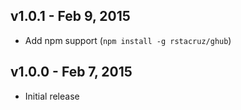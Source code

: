 ## v1.0.1 - Feb 9, 2015

* Add npm support (`npm install -g rstacruz/ghub`)

## v1.0.0 - Feb 7, 2015

* Initial release
